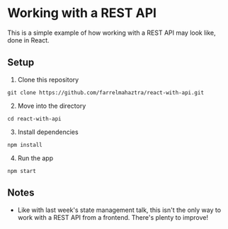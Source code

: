 # Working with a REST API

This is a simple example of how working with a REST API may look like, done in React.

## Setup

1. Clone this repository

```
git clone https://github.com/farrelmahaztra/react-with-api.git
```

2. Move into the directory

```
cd react-with-api
```

3. Install dependencies

```
npm install
```

4. Run the app

```
npm start
```

## Notes

- Like with last week's state management talk, this isn't the only way to work with a REST API from a frontend. There's plenty to improve!
